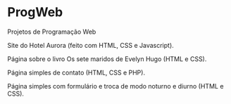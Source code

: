 # ProgWeb

Projetos de Programação Web

Site do Hotel Aurora (feito com HTML, CSS e Javascript).

Página sobre o livro Os sete maridos de Evelyn Hugo (HTML e CSS).

Página simples de contato (HTML, CSS e PHP).

Página simples com formulário e troca de modo noturno e diurno (HTML e CSS).

